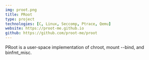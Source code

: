 ```yaml
---
img: proot.png
title: PRoot
type: project
technologies: [C, Linux, Seccomp, Ptrace, Qemu]
website: https://proot-me.github.io
github: https://github.com/proot-me/proot
---
```


PRoot is a user-space implementation of chroot, mount --bind, and binfmt_misc.
